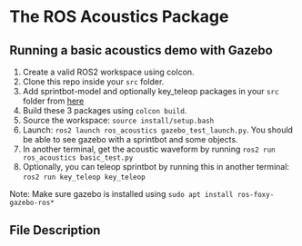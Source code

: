# The ROS Acoustics Package

## Running a basic acoustics demo with Gazebo

1. Create a valid ROS2 workspace using colcon.
2. Clone this repo inside your `src` folder.
3. Add sprintbot-model and optionally key_teleop packages in your `src` folder from [here](https://github.com/SheldonLee123/PipeWorld/tree/main/src)
4. Build these 3 packages using `colcon build`.
5. Source the workspace: `source install/setup.bash`
6. Launch: `ros2 launch ros_acoustics gazebo_test_launch.py`. You should be able to see gazebo with a sprintbot and some objects.
7. In another terminal, get the acoustic waveform by running `ros2 run ros_acoustics basic_test.py`
8. Optionally, you can teleop sprintbot by running this in another terminal: `ros2 run key_teleop key_teleop`

Note: Make sure gazebo is installed using `sudo apt install ros-foxy-gazebo-ros*`

## File Description

